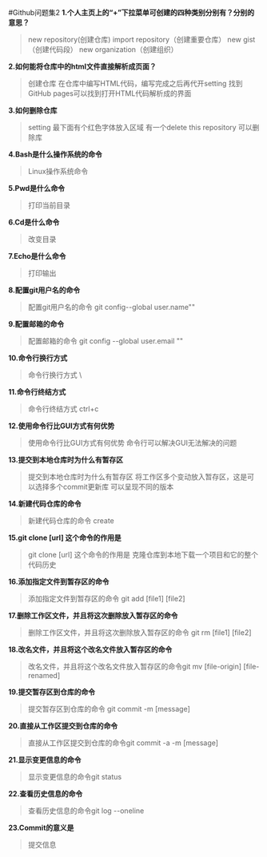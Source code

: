 #Github问题集2
**1.个人主页上的“+”下拉菜单可创建的四种类别分别有？分别的意思？**
>new repository(创建仓库) import repository（创建重要仓库） new gist（创建代码段） new organization（创建组织）

**2.如何能将仓库中的html文件直接解析成页面？**
>创建仓库 在仓库中编写HTML代码，编写完成之后再代开setting  找到GitHub pages可以找到打开HTML代码解析成的界面

**3.如何删除仓库**
>setting 最下面有个红色字体放入区域  有一个delete this repository 可以删除库

**4.Bash是什么操作系统的命令**
>Linux操作系统命令

**5.Pwd是什么命令**
>打印当前目录

**6.Cd是什么命令**
>改变目录

**7.Echo是什么命令**
>打印输出

**8.配置git用户名的命令**
>配置git用户名的命令 git config--global user.name""

**9.配置邮箱的命令**
>配置邮箱的命令 git config --global user.email ""

**10.命令行换行方式**
>命令行换行方式 \

**11.命令行终结方式**
>命令行终结方式 ctrl+c

**12.使用命令行比GUI方式有何优势**
>使用命令行比GUI方式有何优势  命令行可以解决GUI无法解决的问题

**13.提交到本地仓库时为什么有暂存区**
>提交到本地仓库时为什么有暂存区 将工作区多个变动放入暂存区，这是可以选择多个commit更新库 可以呈现不同的版本

**14.新建代码仓库的命令**
>新建代码仓库的命令 create

**15.git clone [url] 这个命令的作用是**
>git clone [url] 这个命令的作用是 克隆仓库到本地下载一个项目和它的整个代码历史

**16.添加指定文件到暂存区的命令**
>添加指定文件到暂存区的命令  git add [file1] [file2]

**17.删除工作区文件，并且将这次删除放入暂存区的命令**
>删除工作区文件，并且将这次删除放入暂存区的命令 git rm [file1] [file2]

**18.改名文件，并且将这个改名文件放入暂存区的命令**
>改名文件，并且将这个改名文件放入暂存区的命令git mv [file-origin] [file-renamed]

**19.提交暂存区到仓库的命令**
>提交暂存区到仓库的命令 git commit -m [message]

**20.直接从工作区提交到仓库的命令**
>直接从工作区提交到仓库的命令git commit -a -m [message]

**21.显示变更信息的命令**
>显示变更信息的命令git status

**22.查看历史信息的命令**
>查看历史信息的命令git log --oneline

**23.Commit的意义是**
>提交信息